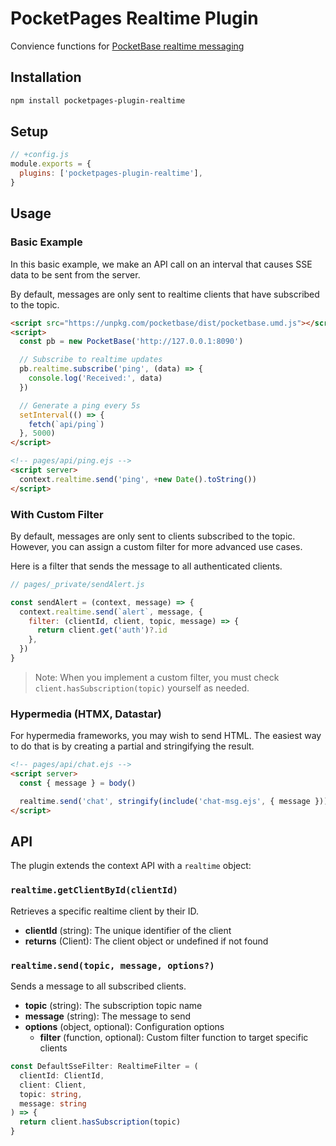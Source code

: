 # PocketPages Realtime Plugin

Convience functions for [PocketBase realtime messaging](https://pocketbase.io/docs/js-realtime/)

## Installation

```bash
npm install pocketpages-plugin-realtime
```

## Setup

```javascript
// +config.js
module.exports = {
  plugins: ['pocketpages-plugin-realtime'],
}
```

## Usage

### Basic Example

In this basic example, we make an API call on an interval that causes SSE data to be sent from the server.

By default, messages are only sent to realtime clients that have subscribed to the topic.

```html
<script src="https://unpkg.com/pocketbase/dist/pocketbase.umd.js"></script>
<script>
  const pb = new PocketBase('http://127.0.0.1:8090')

  // Subscribe to realtime updates
  pb.realtime.subscribe('ping', (data) => {
    console.log('Received:', data)
  })

  // Generate a ping every 5s
  setInterval(() => {
    fetch(`api/ping`)
  }, 5000)
</script>
```

```html
<!-- pages/api/ping.ejs -->
<script server>
  context.realtime.send('ping', +new Date().toString())
</script>
```

### With Custom Filter

By default, messages are only sent to clients subscribed to the topic. However, you can assign a custom filter for more advanced use cases.

Here is a filter that sends the message to all authenticated clients.

```js
// pages/_private/sendAlert.js

const sendAlert = (context, message) => {
  context.realtime.send(`alert`, message, {
    filter: (clientId, client, topic, message) => {
      return client.get('auth')?.id
    },
  })
}
```

> Note: When you implement a custom filter, you must check `client.hasSubscription(topic)` yourself as needed.

### Hypermedia (HTMX, Datastar)

For hypermedia frameworks, you may wish to send HTML. The easiest way to do that is by creating a partial and stringifying the result.

```html
<!-- pages/api/chat.ejs -->
<script server>
  const { message } = body()

  realtime.send('chat', stringify(include('chat-msg.ejs', { message })))
</script>
```

## API

The plugin extends the context API with a `realtime` object:

### `realtime.getClientById(clientId)`

Retrieves a specific realtime client by their ID.

- **clientId** (string): The unique identifier of the client
- **returns** (Client): The client object or undefined if not found

### `realtime.send(topic, message, options?)`

Sends a message to all subscribed clients.

- **topic** (string): The subscription topic name
- **message** (string): The message to send
- **options** (object, optional): Configuration options
  - **filter** (function, optional): Custom filter function to target specific clients

```ts
const DefaultSseFilter: RealtimeFilter = (
  clientId: ClientId,
  client: Client,
  topic: string,
  message: string
) => {
  return client.hasSubscription(topic)
}
```
